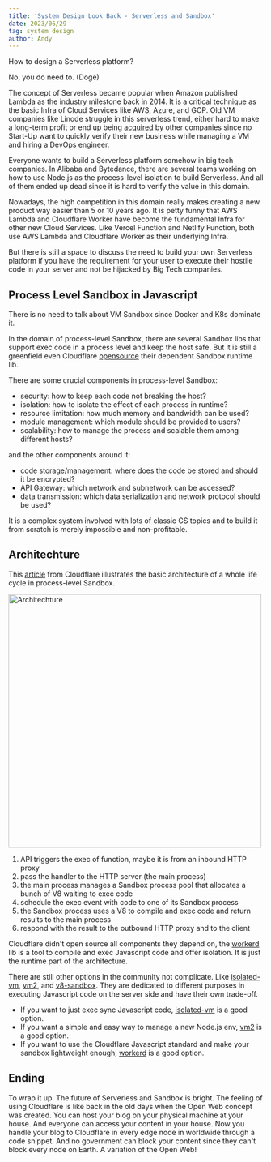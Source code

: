```yaml
---
title: 'System Design Look Back - Serverless and Sandbox'
date: 2023/06/29
tag: system design
author: Andy
---
```


How to design a Serverless platform?

No, you do need to. (Doge)

The concept of Serverless became popular when Amazon published Lambda as the industry milestone back in 2014. It is a critical technique as the basic Infra of Cloud Services like AWS, Azure, and GCP. Old VM companies like Linode struggle in this serverless trend, either hard to make a long-term profit or end up being [acquired](https://www.akamai.com/newsroom/press-release/akamai-completes-acquisition-of-linode) by other companies since no Start-Up want to quickly verify their new business while managing a VM and hiring a DevOps engineer.

Everyone wants to build a Serverless platform somehow in big tech companies. In Alibaba and Bytedance, there are several teams working on how to use Node.js as the process-level isolation to build Serverless. And all of them ended up dead since it is hard to verify the value in this domain.

Nowadays, the high competition in this domain really makes creating a new product way easier than 5 or 10 years ago. It is petty funny that AWS Lambda and Cloudflare Worker have become the fundamental Infra for other new Cloud Services. Like Vercel Function and Netlify Function, both use AWS Lambda and Cloudflare Worker as their underlying Infra.

But there is still a space to discuss the need to build your own Serverless platform if you have the requirement for your user to execute their hostile code in your server and not be hijacked by Big Tech companies.

## Process Level Sandbox in Javascript

There is no need to talk about VM Sandbox since Docker and K8s dominate it.

In the domain of process-level Sandbox, there are several Sandbox libs that support exec code in a process level and keep the host safe. But it is still a greenfield even Cloudflare [opensource](https://github.com/cloudflare/workerd) their dependent Sandbox runtime lib.

There are some crucial components in process-level Sandbox:

- security: how to keep each code not breaking the host?
- isolation: how to isolate the effect of each process in runtime?
- resource limitation: how much memory and bandwidth can be used?
- module management: which module should be provided to users?
- scalability: how to manage the process and scalable them among different hosts?

and the other components around it:

- code storage/management: where does the code be stored and should it be encrypted?
- API Gateway: which network and subnetwork can be accessed?
- data transmission: which data serialization and network protocol should be used?

It is a complex system involved with lots of classic CS topics and to build it from scratch is merely impossible and non-profitable.

## Architechture

This [article](https://blog.cloudflare.com/mitigating-spectre-and-other-security-threats-the-cloudflare-workers-security-model/) from Cloudflare illustrates the basic architecture of a whole life cycle in process-level Sandbox.

<img style="height: 500px" alt="Architechture" src="http://blog.cloudflare.com/content/images/2020/07/Workers-architecture.svg" />

1. API triggers the exec of function, maybe it is from an inbound HTTP proxy
2. pass the handler to the HTTP server (the main process)
3. the main process manages a Sandbox process pool that allocates a bunch of V8 waiting to exec code
4. schedule the exec event with code to one of its Sandbox process
5. the Sandbox process uses a V8 to compile and exec code and return results to the main process
6. respond with the result to the outbound HTTP proxy and to the client

Cloudflare didn't open source all components they depend on, the [workerd](https://github.com/cloudflare/workerd?tab=readme-ov-file) lib is a tool to compile and exec Javascript code and offer isolation. It is just the runtime part of the architecture.

There are still other options in the community not complicate. Like [isolated-vm](https://github.com/laverdet/isolated-vm), [vm2](https://github.com/patriksimek/vm2), and [v8-sandbox](https://github.com/fulcrumapp/v8-sandbox). They are dedicated to different purposes in executing Javascript code on the server side and have their own trade-off.

- If you want to just exec sync Javascript code, [isolated-vm](https://github.com/laverdet/isolated-vm) is a good option.
- If you want a simple and easy way to manage a new Node.js env, [vm2](https://github.com/patriksimek/vm2) is a good option.
- If you want to use the Cloudflare Javascript standard and make your sandbox lightweight enough, [workerd](https://github.com/cloudflare/workerd?tab=readme-ov-file) is a good option.

## Ending

To wrap it up. The future of Serverless and Sandbox is bright. The feeling of using Cloudflare is like back in the old days when the Open Web concept was created. You can host your blog on your physical machine at your house. And everyone can access your content in your house. Now you handle your blog to Cloudflare in every edge node in worldwide through a code snippet. And no government can block your content since they can't block every node on Earth. A variation of the Open Web!

